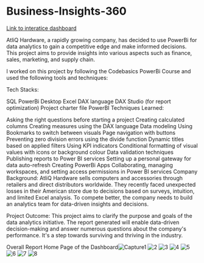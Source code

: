 # Business-Insights-360

[Link to interatice dashboard](https://app.powerbi.com/view?r=eyJrIjoiZTg3MGY3NDctNTdiYS00OWU5LWE2ZjctNjAwYmRhYmI1YmNjIiwidCI6ImM2ZTU0OWIzLTVmNDUtNDAzMi1hYWU5LWQ0MjQ0ZGM1YjJjNCJ9)


AtliQ Hardware, a rapidly growing company, has decided to use PowerBi for data analytics to gain a competitive edge and make informed decisions. This project aims to provide insights into various aspects such as finance, sales, marketing, and supply chain.

I worked on this project by following the Codebasics PowerBi Course and used the following tools and techniques:

Tech Stacks:

SQL
PowerBi Desktop
Excel
DAX language
DAX Studio (for report optimization)
Project charter file
PowerBI Techniques Learned:

Asking the right questions before starting a project
Creating calculated columns
Creating measures using the DAX language
Data modeling
Using Bookmarks to switch between visuals
Page navigation with buttons
Preventing zero division errors using the divide function
Dynamic titles based on applied filters
Using KPI indicators
Conditional formatting of visual values with icons or background colour
Data validation techniques
Publishing reports to Power BI services
Setting up a personal gateway for data auto-refresh
Creating PowerBi Apps
Collaborating, managing workspaces, and setting access permissions in Power BI services
Company Background: AtliQ Hardware sells computers and accessories through retailers and direct distributors worldwide. They recently faced unexpected losses in their American store due to decisions based on surveys, intuition, and limited Excel analysis. To compete better, the company needs to build an analytics team for data-driven insights and decisions.

Project Outcome: This project aims to clarify the purpose and goals of the data analytics initiative. The report generated will enable data-driven decision-making and answer numerous questions about the company's performance. It's a step towards surviving and thriving in the industry.

Overall Report
Home Page of the Dashboard![Capture1](https://github.com/ankitpant97/Business-Insights-360/assets/152053095/86f495aa-c6f2-4277-98cf-406b8c90fd05)
![2](https://github.com/ankitpant97/Business-Insights-360/assets/152053095/34d0263b-a3c8-4d35-93f3-8c196240e5e6)
![3](https://github.com/ankitpant97/Business-Insights-360/assets/152053095/47349821-6ad5-4961-a703-42ea7a864224)
![4](https://github.com/ankitpant97/Business-Insights-360/assets/152053095/76ed04d3-d63f-4fa5-8203-39e85b02c091)
![5](https://github.com/ankitpant97/Business-Insights-360/assets/152053095/0d7e3ef0-35d1-4cd8-84a0-46a7c6cbced7)
![6](https://github.com/ankitpant97/Business-Insights-360/assets/152053095/bda4e295-e60c-4cf8-ab1b-22f6bf3b673d)
![7](https://github.com/ankitpant97/Business-Insights-360/assets/152053095/b5ae6a14-5aab-45d4-8102-caa282a84819)
![8](https://github.com/ankitpant97/Business-Insights-360/assets/152053095/cf988f17-c9cb-4a7f-a495-9422577426c0)

